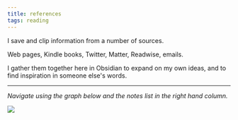 ```yaml
---
title: references
tags: reading
---
```


I save and clip information from a number of sources. 

Web pages, Kindle books, Twitter, Matter, Readwise, emails.

I gather them together here in Obsidian to expand on my own ideas, and to find inspiration in someone else's words.

---

*Navigate using the graph below and the notes list in the right hand column.*

![](https://source.unsplash.com/z_DkoUqgx6M/1900x1200)
